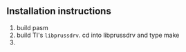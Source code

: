 Installation instructions
-------------------------

1. build pasm
2. build TI's `libprussdrv`. cd into libprussdrv and type make
3. 
